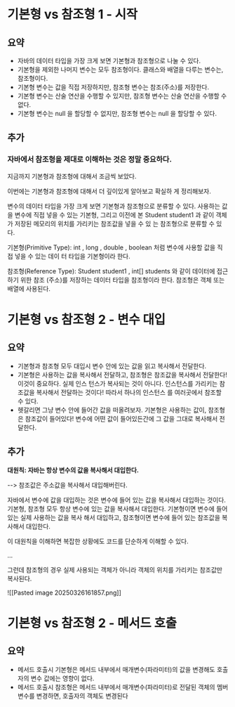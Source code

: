 
# 기본형 vs 참조형 1 - 시작

## 요약

- 자바의 데이터 타입을 가장 크게 보면 기본형과 참조형으로 나눌 수 있다. 
- 기본형을 제외한 나머지 변수는 모두 참조형이다. 클래스와 배열을 다루는 변수는, 참조형이다. 
- 기본형 변수는 값을 직접 저장하지만, 참조형 변수는 참조(주소)를 저장한다.
- 기본형 변수는 산술 연산을 수행할 수 있지만, 참조형 변수는 산술 연산을 수행할 수 없다. 
- 기본형 변수는 null 을 할당할 수 없지만, 참조형 변수는 null 을 할당할 수 있다.

## 추가
### 자바에서 참조형을 제대로 이해하는 것은 정말 중요하다.

지금까지 기본형과 참조형에 대해서 조금씩 보았다. 

이번에는 기본형과 참조형에 대해서 더 깊이있게 알아보고 확실하 게 정리해보자.

변수의 데이터 타입을 가장 크게 보면 기본형과 참조형으로 분류할 수 있다. 사용하는 값을 변수에 직접 넣을 수 있는 기본형, 그리고 이전에 본 Student student1 과 같이 객체가 저장된 메모리의 위치를 가리키는 참조값을 넣을 수 있 는 참조형으로 분류할 수 있다. 

기본형(Primitive Type): int , long , double , boolean 처럼 변수에 사용할 값을 직접 넣을 수 있는 데이 터 타입을 기본형이라 한다. 

참조형(Reference Type): Student student1 , int[] students 와 같이 데이터에 접근하기 위한 참조 (주소)를 저장하는 데이터 타입을 참조형이라 한다. 참조형은 객체 또는 배열에 사용된다.

# 기본형 vs 참조형 2 - 변수 대입

## 요약

- 기본형과 참조형 모두 대입시 변수 안에 있는 값을 읽고 복사해서 전달한다. 
- 기본형은 사용하는 값을 복사해서 전달하고, 참조형은 참조값을 복사해서 전달한다! 이것이 중요하다. 실제 인스 턴스가 복사되는 것이 아니다. 인스턴스를 가리키는 참조값을 복사해서 전달하는 것이다! 따라서 하나의 인스턴스 를 여러곳에서 참조할 수 있다.
- 헷갈리면 그냥 변수 안에 들어간 값을 떠올려보자. 기본형은 사용하는 값이, 참조형은 참조값이 들어있다! 변수에 어떤 값이 들어있든간에 그 값을 그대로 복사해서 전달한다.


## 추가
**대원칙: 자바는 항상 변수의 값을 복사해서 대입한다.** 

--> 참조값은 주소값을 복사해서 대입해버린다. 

자바에서 변수에 값을 대입하는 것은 변수에 들어 있는 값을 복사해서 대입하는 것이다. 기본형, 참조형 모두 항상 변수에 있는 값을 복사해서 대입한다. 기본형이면 변수에 들어 있는 실제 사용하는 값을 복사 해서 대입하고, 참조형이면 변수에 들어 있는 참조값을 복사해서 대입한다. 

이 대원칙을 이해하면 복잡한 상황에도 코드를 단순하게 이해할 수 있다.

...

그런데 참조형의 경우 실제 사용되는 객체가 아니라 객체의 위치를 가리키는 참조값만 복사된다. 

![[Pasted image 20250326161857.png]]

# 기본형 vs 참조형 2 - 메서드 호출
## 요약 

- 메서드 호출시 기본형은 메서드 내부에서 매개변수(파라미터)의 값을 변경해도 호출자의 변수 값에는 영향이 없다. 
- 메서드 호출시 참조형은 메서드 내부에서 매개변수(파라미터)로 전달된 객체의 멤버 변수를 변경하면, 호출자의 객체도 변경된다



